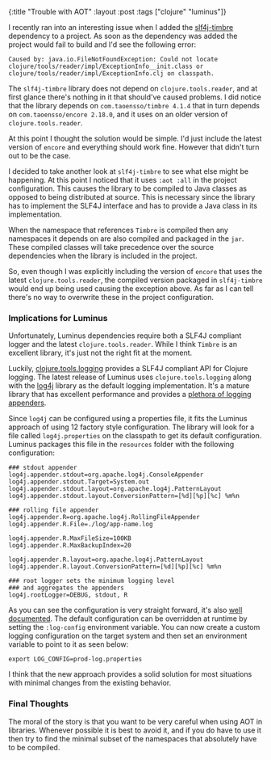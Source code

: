 {:title "Trouble with AOT"
 :layout :post
 :tags ["clojure" "luminus"]}
 
I recently ran into an interesting issue when I added the [slf4j-timbre](https://github.com/fzakaria/slf4j-timbre) dependency to a project. As soon as the dependency was added the project would fail to build and I'd see the following error:

```
Caused by: java.io.FileNotFoundException: Could not locate clojure/tools/reader/impl/ExceptionInfo__init.class or clojure/tools/reader/impl/ExceptionInfo.clj on classpath.
```

The `slf4j-timbre` library does not depend on `clojure.tools.reader`, and at first glance there's nothing in it that should've caused problems. I did notice that the library depends on `com.taoensso/timbre 4.1.4` that in turn depends on `com.taoensso/encore 2.18.0`, and it uses on an older version of `clojure.tools.reader`.

At this point I thought the solution would be simple. I'd just include the latest version of `encore` and everything should work fine. However that didn't turn out to be the case.

I decided to take another look at `slf4j-timbre` to see what else might be happening. At this point I noticed that it uses `:aot :all` in the project configuration. This causes the library to be compiled to Java classes as opposed to being distributed at source. This is necessary since the library has to implement the SLF4J interface and has to provide a Java class in its implementation.

When the namespace that references `Timbre` is compiled then any namespaces it depends on are also compiled and packaged in the `jar`. These compiled classes will take precedence over the source dependencies when the library is included in the project.

So, even though I was explicitly including the version of `encore` that uses the latest `clojure.tools.reader`, the compiled version packaged in `slf4j-timbre` would end up being used causing the exception above. As far as I can tell there's no way to overwrite these in the project configuration.

### Implications for Luminus

Unfortunately, Luminus dependencies require both a SLF4J compliant logger and the latest `clojure.tools.reader`. While I think `Timbre` is an excellent library, it's just not the right fit at the moment.

Luckily, [clojure.tools.logging](https://github.com/clojure/tools.logging) provides a SLF4J compliant API for Clojure logging. The latest release of Luminus uses `clojure.tools.logging` along with the [log4j](https://logging.apache.org/log4j/2.x/) library as the default logging implementation. It's a mature library that has excellent performance and provides a [plethora of logging appenders](https://logging.apache.org/log4j/2.x/manual/appenders.html).


Since `log4j` can be configured using a properties file, it fits the Luminus approach of using 12 factory style configuration. The library will look for a file called `log4j.properties` on the classpath to get its default configuration. Luminus packages this file in the `resources` folder with the following configuration:

```
### stdout appender
log4j.appender.stdout=org.apache.log4j.ConsoleAppender
log4j.appender.stdout.Target=System.out
log4j.appender.stdout.layout=org.apache.log4j.PatternLayout
log4j.appender.stdout.layout.ConversionPattern=[%d][%p][%c] %m%n

### rolling file appender
log4j.appender.R=org.apache.log4j.RollingFileAppender
log4j.appender.R.File=./log/app-name.log

log4j.appender.R.MaxFileSize=100KB
log4j.appender.R.MaxBackupIndex=20

log4j.appender.R.layout=org.apache.log4j.PatternLayout
log4j.appender.R.layout.ConversionPattern=[%d][%p][%c] %m%n

### root logger sets the minimum logging level
### and aggregates the appenders
log4j.rootLogger=DEBUG, stdout, R
```

As you can see the configuration is very straight forward, it's also [well documented](https://logging.apache.org/log4j/2.x/manual/configuration.html#Properties). The default configuration can be overridden at runtime by setting the `:log-config` environment variable. You can now create a custom logging configuration on the target system and then set an environment variable to point to it as seen below:

```
export LOG_CONFIG=prod-log.properties
```

I think that the new approach provides a solid solution for most situations with minimal changes from the existing behavior.

### Final Thoughts

The moral of the story is that you want to be very careful when using AOT in libraries. Whenever possible it is best to avoid it, and if you do have to use it then try to find the minimal subset of the namespaces that absolutely have to be compiled.